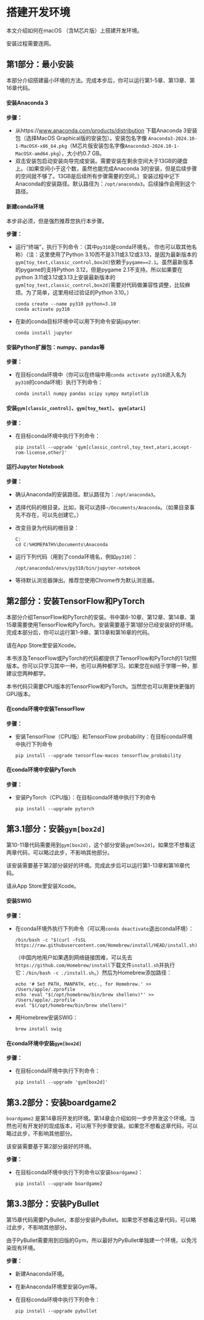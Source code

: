 # 搭建开发环境

本文介绍如何在macOS （含M芯片版）上搭建开发环境。

安装过程需要连网。

## 第1部分：最小安装

本部分介绍搭建最小环境的方法。完成本步后，你可以运行第1-5章、第13章、第16章代码。

#### 安装Anaconda 3

**步骤：**

- 从https://www.anaconda.com/products/distribution 下载Anaconda 3安装包（选择MacOS Graphical版的安装包）。安装包名字像 `Anaconda3-2024.10-1-MacOSX-x86_64.pkg`（M芯片版安装包名字像`Anaconda3-2024.10-1-MacOSX-amd64.pkg`），大小约0.7 GB。
- 双击安装包启动安装向导完成安装。需要安装在剩余空间大于13GB的硬盘上。（如果空间小于这个数，虽然也能完成Anaconda 3的安装，但是后续步骤的空间就不够了。13GB是后续所有步骤需要的空间。）安装过程中记下Anaconda的安装路径。默认路径为：`/opt/anaconda3`。后续操作会用到这个路径。

#### 新建conda环境

本步非必须，但是强烈推荐您执行本步骤。

**步骤：**

- 运行“终端”，执行下列命令：（其中`py310`是conda环境名， 你也可以取其他名称）（注：这里使用了Python 3.10而不是3.11或3.12或3.13，是因为最新版本的`gym[toy_text,classic_control,box2d]`依赖于`pygame==2.1`。虽然最新版本的pygame的支持Python 3.12，但是pygame 2.1不支持。所以如果要在python 3.11或3.12或3.13上安装最新版本的`gym[toy_text,classic_control,box2d]`需要对代码做兼容性调整，比较麻烦。为了简单，这里用经过验证的Python 3.10。）
   ```
   conda create --name py310 python=3.10
   conda activate py310
   ```
- 在新的conda目标环境中可以用下列命令安装jupyter:
   ```
   conda install jupyter
   ```

#### 安装Python扩展包：numpy、pandas等

**步骤：**

- 在目标conda环境中（你可以在终端中用`conda activate py310`进入名为`py310`的conda环境）执行下列命令：
   ```
   conda install numpy pandas scipy sympy matplotlib
   ```

#### 安装`gym[classic_control]`、`gym[toy_text]`、 `gym[atari]`

**步骤：**

- 在目标conda环境中执行下列命令：
   ```
   pip install --upgrade 'gym[classic_control,toy_text,atari,accept-rom-license,other]'
   ```

#### 运行Jupyter Notebook

**步骤：**

- 确认Anaconda的安装路径。默认路径为：`/opt/anaconda3`。
- 选择代码的根目录。比如，我可以选择`~/Documents/Anaconda`。（如果目录事先不存在，可以先创建它。）
- 改变目录为代码的根目录：
   ```
   C:
   cd C:%HOMEPATH%\Documents\Anaconda
   ```
- 运行下列代码（用到了conda环境名，例如`py310`）：
   ```
   /opt/anaconda3/envs/py310/bin/jupyter-notebook
   ```

- 等待默认浏览器弹出。推荐您使用Chrome作为默认浏览器。

## 第2部分：安装TensorFlow和PyTorch

本部分介绍TensorFlow和PyTorch的安装。书中第6-10章、第12章、第14章、第15章需要使用TensorFlow和PyTorch。安装需要基于第1部分已经安装好的环境。完成本部分后，你可以运行第1-9章、第13章和第16章的代码。

请在App Store里安装Xcode。

本书涉及TensorFlow或PyTorch的代码都提供了TensorFlow和PyTorch的1:1对照版本。你可以只学习其中一种，也可以两种都学习。如果您在纠结于学哪一种，那建议您两种都学。

本书代码只需要CPU版本的TensorFlow和PyTorch。当然您也可以用更快更强的GPU版本。

#### 在conda环境中安装TensorFlow

**步骤：**

- 安装TensorFlow（CPU版）和TensorFlow probability：在目标conda环境中执行下列命令
   ```
   pip install --upgrade tensorflow-macos tensorflow_probability
   ```

#### 在conda环境中安装PyTorch

**步骤：**

- 安装PyTorch（CPU版）：在目标conda环境中执行下列命令
   ```
   pip install --upgrade pytorch
   ```

## 第3.1部分：安装`gym[box2d]`

第10-11章代码需要用到`gym[box2d]`，这个部分安装`gym[box2d]`。如果您不想看这两章代码，可以略过此步，不影响其他部分。

该安装需要基于第2部分装好的环境。完成此步后可以运行第1-13章和第16章代码。

请从App Store里安装Xcode。

#### 安装SWIG

**步骤：**

- 在conda环境外执行下列命令（可以用`conda deactivate`退出conda环境）：
   ```
   /bin/bash -c "$(curl -fsSL https://raw.githubusercontent.com/Homebrew/install/HEAD/install.sh)"
   ```
   （中国内地用户如果遇到网络链接困难，可以先去 `https://github.com/Homebrew/install`下载文件`install.sh`并执行它：`/bin/bash -c ./install.sh`。）然后为Homebrew添加路径：
   ```
   echo '# Set PATH, MANPATH, etc., for Homebrew.' >> /Users/apple/.zprofile
   echo 'eval "$(/opt/homebrew/bin/brew shellenv)"' >> /Users/apple/.zprofile
   eval "$(/opt/homebrew/bin/brew shellenv)"
   ```
- 用Homebrew安装SWIG：
   ```
   brew install swig
   ```


#### 在conda环境中安装`gym[box2d]`

**步骤：**

- 在目标conda环境中执行下列命令：
   ```
   pip install --upgrade 'gym[box2d]'
   ```

## 第3.2部分：安装boardgame2

`boardgame2` 是第14章将开发的环境。第14章会介绍如何一步步开发这个环境。当然也可有开发好的现成版本，可以用下列步骤安装。如果您不想看这章代码，可以略过此步，不影响其他部分。

该安装需要基于第2部分装好的环境。

**步骤：**

- 在目标conda环境中执行下列命令以安装`boardgame2`：
   ```
   pip install --upgrade boardgame2
   ```

## 第3.3部分：安装PyBullet

第15章代码需要PyBullet，本部分安装PyBullet。如果您不想看这章代码，可以略过此步，不影响其他部分。

由于PyBullet需要用到旧版的Gym，所以最好为PyBullet单独建一个环境，以免污染现有环境。

**步骤：**

- 新建Anaconda环境。

- 在新Anaconda环境里安装Gym等。

- 在目标conda环境中执行下列命令：
   ```
   pip install --upgrade pybullet
   ```
